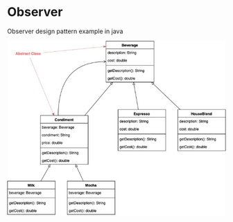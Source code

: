 # Observer
Observer design pattern example in java

![alt text](https://github.com/Bonggal/Decorator/blob/master/Untitled%20Diagram.jpg?raw=true)
